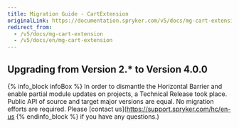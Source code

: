 ```yaml
---
title: Migration Guide - CartExtension
originalLink: https://documentation.spryker.com/v5/docs/mg-cart-extension
redirect_from:
  - /v5/docs/mg-cart-extension
  - /v5/docs/en/mg-cart-extension
---
```


## Upgrading from Version 2.* to Version 4.0.0
{% info_block infoBox %}
In order to dismantle the Horizontal Barrier and enable partial module updates on projects, a Technical Release took place. Public API of source and target major versions are equal. No migration efforts are required. Please [contact us](https://support.spryker.com/hc/en-us
{% endinfo_block %} if you have any questions.)
